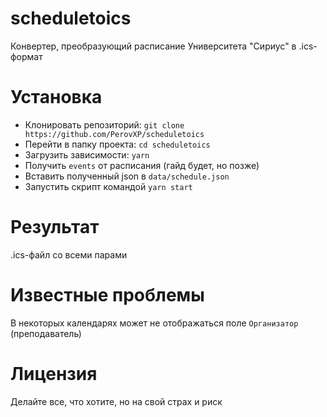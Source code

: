 # scheduletoics
Конвертер, преобразующий расписание Университета "Сириус" в .ics-формат

# Установка
* Клонировать репозиторий: `git clone https://github.com/PerovXP/scheduletoics`
* Перейти в папку проекта: `cd scheduletoics`
* Загрузить зависимости: `yarn`
* Получить `events` от расписания (гайд будет, но позже)
* Вставить полученный json в `data/schedule.json`
* Запустить скрипт командой `yarn start`

# Результат
.ics-файл со всеми парами

# Известные проблемы
В некоторых календарях может не отображаться поле `Организатор` (преподаватель)

# Лицензия
Делайте все, что хотите, но на свой страх и риск